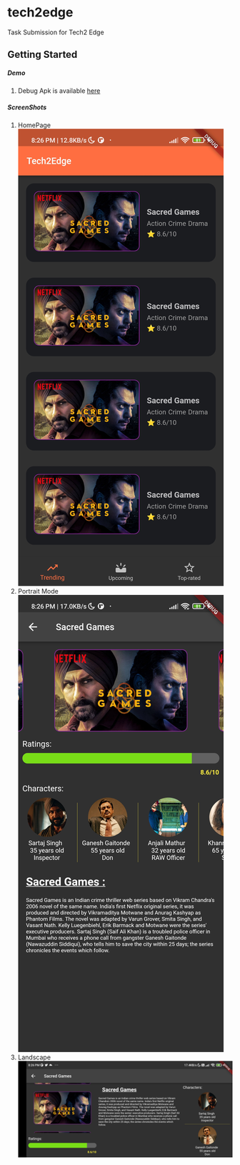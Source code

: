 # tech2edge
Task Submission for Tech2 Edge

## Getting Started

##### Demo

1. Debug Apk is available [here](https://drive.google.com/drive/folders/1qH__8RDyvQFLuGdGelKKtLYt3eb0oLkU?usp=sharing)

##### ScreenShots
1. HomePage
   ![SignupScreen](app_screenshots/homepage.jpg)
2. Portrait Mode
   ![LoginScreen](app_screenshots/portrait.jpg)
3. Landscape
   ![ContentHome](app_screenshots/landscape.jpg)
